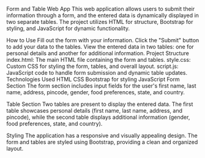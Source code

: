 Form and Table Web App
This web application allows users to submit their information through a form, and the entered data is dynamically displayed in two separate tables. The project utilizes HTML for structure, Bootstrap for styling, and JavaScript for dynamic functionality.

How to Use
Fill out the form with your information.
Click the "Submit" button to add your data to the tables.
View the entered data in two tables: one for personal details and another for additional information.
Project Structure
index.html: The main HTML file containing the form and tables.
style.css: Custom CSS for styling the form, tables, and overall layout.
script.js: JavaScript code to handle form submission and dynamic table updates.
Technologies Used
HTML
CSS
Bootstrap for styling
JavaScript
Form Section
The form section includes input fields for the user's first name, last name, address, pincode, gender, food preferences, state, and country.

Table Section
Two tables are present to display the entered data. The first table showcases personal details (first name, last name, address, and pincode), while the second table displays additional information (gender, food preferences, state, and country).

Styling
The application has a responsive and visually appealing design. The form and tables are styled using Bootstrap, providing a clean and organized layout.
